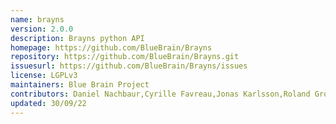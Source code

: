 ```yaml
---
name: brayns
version: 2.0.0
description: Brayns python API
homepage: https://github.com/BlueBrain/Brayns
repository: https://github.com/BlueBrain/Brayns.git
issuesurl: https://github.com/BlueBrain/Brayns/issues
license: LGPLv3
maintainers: Blue Brain Project
contributors: Daniel Nachbaur,Cyrille Favreau,Jonas Karlsson,Roland Groza,Nadir Roman,Grigori Chevtchenko,Pawel Podhajski,Adrien Devresse,Sebastien Speierer,Fabien Petitjean,Adrien Fleury
updated: 30/09/22
---
```

